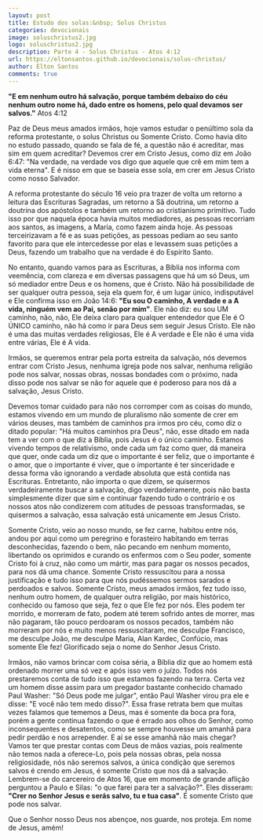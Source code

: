 ```yaml
---
layout: post
title: Estudo dos solas:&nbsp; Solus Christus
categories: devocionais
image: soluschristus2.jpg
logo: soluschristus2.jpg
description: Parte 4 - Solus Christus - Atos 4:12
url: https://eltonsantos.github.io/devocionais/solus-christus/
author: Elton Santos
comments: true
---
```


__"E em nenhum outro há salvação, porque também debaixo do céu nenhum outro nome há, dado entre os homens, pelo qual devamos ser salvos."__
  Atos 4:12

<p class="intro"><span class="dropcap">P</span>az de Deus meus amados irmãos, hoje vamos estudar o penúltimo sola da reforma protestante, o solus Christus ou Somente Cristo. Como havia dito no estudo passado, quando se fala de fé, a questão não é acreditar, mas sim em quem acreditar? Devemos crer em Cristo Jesus, como diz em João 6:47: "Na verdade, na verdade vos digo que aquele que crê em mim tem a vida eterna". E é nisso em que se baseia esse sola, em crer em Jesus Cristo como nosso Salvador.</p>

A reforma protestante do século 16 veio pra trazer de volta um retorno a leitura das Escrituras Sagradas, um retorno a Sã doutrina, um retorno a doutrina dos apóstolos e também um retorno ao cristianismo primitivo. Tudo isso por que naquela época havia muitos mediadores, as pessoas recorriam aos santos, as imagens, a Maria, como fazem ainda hoje. As pessoas terceirizavam a fé e as suas petições, as pessoas pediam ao seu santo favorito para que ele intercedesse por elas e levassem suas petições a Deus, fazendo um trabalho que na verdade é do Espírito Santo.

No entanto, quando vamos para as Escrituras, a Bíblia nos informa com veemência, com clareza e em diversas passagens que há um só Deus, um só mediador entre Deus e os homens, que é Cristo. Não há possibilidade de ser qualquer outra pessoa, seja ela quem for, é um lugar único, indisputável e Ele confirma isso em João 14:6: __"Eu sou O caminho, A verdade e a A vida, ninguém vem ao Pai, senão por mim"__. Ele não diz: eu sou UM caminho, não, não, Ele deixa claro para qualquer entendedor que Ele é O ÚNICO caminho, não há como ir para Deus sem seguir Jesus Cristo. Ele não é uma das muitas verdades religiosas, Ele é A verdade e Ele não é uma vida entre várias, Ele é A vida.

Irmãos, se queremos entrar pela porta estreita da salvação, nós devemos entrar com Cristo Jesus, nenhuma igreja pode nos salvar, nenhuma religião pode nos salvar, nossas obras, nossas bondades com o próximo, nada disso pode nos salvar se não for aquele que é poderoso para nos dá a salvação, Jesus Cristo.

Devemos tomar cuidado para não nos corromper com as coisas do mundo, estamos vivendo em um mundo de pluralismo não somente de crer em vários deuses, mas também de caminhos pra irmos pro céu, como diz o ditado popular: "Há muitos caminhos pra Deus", não, esse ditado em nada tem a ver com o que diz a Bíblia, pois Jesus é o único caminho. Estamos vivendo tempos de relativismo, onde cada um faz como quer, dá maneira que quer, onde cada um diz que o importante é ser feliz, que o importante é o amor, que o importante é viver, que o importante é ter sinceridade e dessa forma vão ignorando a verdade absoluta que está contida nas Escrituras. Entretanto, não importa o que dizem, se quisermos verdadeiramente buscar a salvação, digo verdadeiramente, pois não basta simplesmente dizer que sim e continuar fazendo tudo o contrário e os nossos atos não condizerem com atitudes de pessoas transformadas, se quisermos a salvação, essa salvação está unicamente em Jesus Cristo.

Somente Cristo, veio ao nosso mundo, se fez carne, habitou entre nós, andou por aqui como um peregrino e forasteiro habitando em terras desconhecidas, fazendo o bem, não pecando em nenhum momento, libertando os oprimidos e curando os enfermos com o Seu poder, somente Cristo foi à cruz, não como um mártir, mas para pagar os nossos pecados, para nos dá uma chance. Somente Cristo ressuscitou para a nossa justificação e tudo isso para que nós pudéssemos sermos sarados e perdoados e salvos. Somente Cristo, meus amados irmãos, fez tudo isso, nenhum outro homem, de qualquer outra religião, por mais histórico, conhecido ou famoso que seja, fez o que Ele fez por nós. Eles podem ter morrido, e morreram de fato, podem até terem sofrido antes de morrer, mas não pagaram, tão pouco perdoaram os nossos pecados, também não morreram por nós e muito menos ressuscitaram, me desculpe Francisco, me desculpe João, me desculpe Maria, Alan Kardec, Confúcio, mas somente Ele fez! Glorificado seja o nome do Senhor Jesus Cristo.

Irmãos, não vamos brincar com coisa séria, a Bíblia diz que ao homem está ordenado morrer uma só vez e após isso vem o juízo. Todos nós prestaremos conta de tudo isso que estamos fazendo na terra. Certa vez um homem disse assim para um pregador bastante conhecido chamado Paul Washer: "Só Deus pode me julgar", então Paul Washer virou pra ele e disse: "E você não tem medo disso?". Essa frase retrata bem que muitas vezes falamos que tememos a Deus, mas é somente da boca pra fora, porém a gente continua fazendo o que é errado aos olhos do Senhor, como inconsequentes e desatentos, como se sempre houvesse um amanhã para pedir perdão e nos arrepender. E aí se esse amanhã não mais chegar? Vamos ter que prestar contas com Deus de mãos vazias, pois realmente não temos nada a oferece-Lo, pois pela nossas obras, pela nossa religiosidade, nós não seremos salvos, a única condição que seremos salvos é crendo em Jesus, é somente Cristo que nos dá a salvação. Lembrem-se do carcereiro de Atos 16, que em momento de grande aflição perguntou a Paulo e Silas: "o que farei para ter a salvação?". Eles disseram: __"Crer no Senhor Jesus e serás salvo, tu e tua casa"__. É somente Cristo que pode nos salvar.

Que o Senhor nosso Deus nos abençoe, nos guarde, nos proteja. Em nome de Jesus, amém!